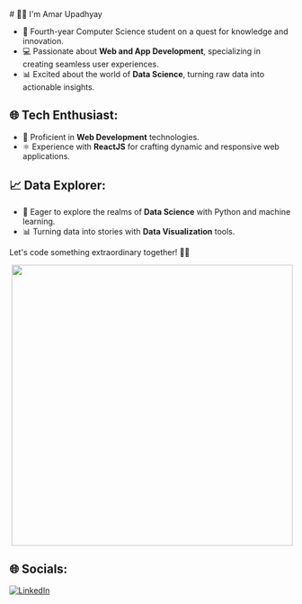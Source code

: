 <div style="text-align: left;">
# 👨‍💻 I'm Amar Upadhyay

- 🚀 Fourth-year Computer Science student on a quest for knowledge and innovation.
- 💻 Passionate about **Web and App Development**, specializing in creating seamless user experiences.
- 📊 Excited about the world of **Data Science**, turning raw data into actionable insights.

## 🌐 Tech Enthusiast:
- 🌟 Proficient in **Web Development** technologies.
- ⚛️ Experience with **ReactJS** for crafting dynamic and responsive web applications.

## 📈 Data Explorer:
- 🧠 Eager to explore the realms of **Data Science** with Python and machine learning.
- 📊 Turning data into stories with **Data Visualization** tools.

Let's code something extraordinary together! 🚀✨

</div>

<div style="text-align: right;">
  <img src="https://user-images.githubusercontent.com/74038190/212750996-938b257b-266c-45a7-9af7-655341c0f58b.gif" width="500">
</div>




## 🌐 Socials:
[![LinkedIn](https://img.shields.io/badge/LinkedIn-%230077B5.svg?logo=linkedin&logoColor=white)](https://linkedin.com/in/https://www.linkedin.com/in/amar-upadhyay-b2a5b0221/) 



<!-- Proudly created with GPRM ( https://gprm.itsvg.in ) -->


<!---
amarr002/amarr002 is a ✨ special ✨ repository because its `README.md` (this file) appears on your GitHub profile.
You can click the Preview link to take a look at your changes.
--->
